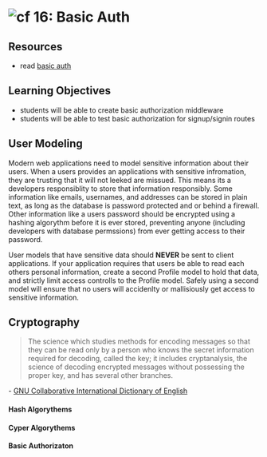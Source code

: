 ![cf](http://i.imgur.com/7v5ASc8.png) 16: Basic Auth
===

## Resources
* read [basic auth](https://en.wikipedia.org/wiki/Basic_access_authentication)

## Learning Objectives
* students will be able to create basic authorization middleware
* students will be able to test basic authorization for signup/signin routes

## User Modeling
Modern web applications need to model sensitive information about their users. When a users provides an applications with sensitive infromation, they are trusting that it will not leeked are missued. This means its a developers responsiblity to store that information responsibly. Some information like emails, usernames, and addresses can be stored in plain text, as long as the database is password protected and or behind a firewall. Other information like a users password should be encrypted using a hashing algorythm before it is ever stored, preventing anyone (including developers with database permssions) from ever getting access to their password.  

User models that have sensitive data should **NEVER** be sent to client applications. If your application requires that users be able to read each others personal information, create a second Profile model to hold that data, and strictly limit access controlls to the Profile model. Safely using a second model will ensure that no users will accidenlty or mallisiously get access to sensitive information. 

## Cryptography 
> The science which studies methods for encoding messages so that they can be read only by a person who knows the secret information required for decoding, called the key; it includes cryptanalysis, the science of decoding encrypted messages without possessing the proper key, and has several other branches.  

\- [GNU Collaborative International Dictionary of English](http://gcide.gnu.org.ua) 

#### Hash Algorythems
#### Cyper Algorythems
#### Basic Authorizaton


